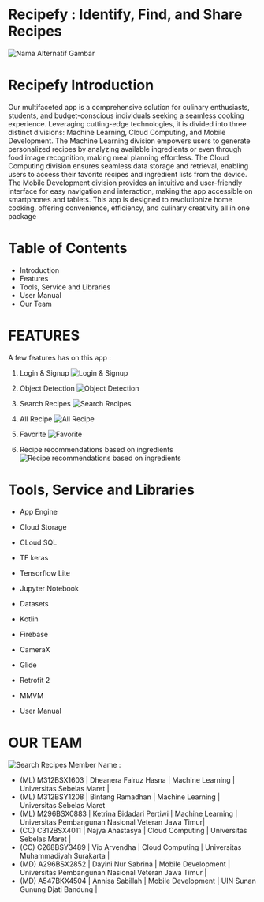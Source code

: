 # Recipefy : Identify, Find, and Share Recipes #

![Nama Alternatif Gambar](https://storage.googleapis.com/recipefy-407103.appspot.com/images/profile/1.png)

# Recipefy Introduction
Our multifaceted app is a comprehensive solution for culinary enthusiasts, students, and budget-conscious individuals seeking a seamless cooking experience. Leveraging cutting-edge technologies, it is divided into three distinct divisions: Machine Learning, Cloud Computing, and Mobile Development. The Machine Learning division empowers users to generate personalized recipes by analyzing available ingredients or even through food image recognition, making meal planning effortless. The Cloud Computing division ensures seamless data storage and retrieval, enabling users to access their favorite recipes and ingredient lists from the device. The Mobile Development division provides an intuitive and user-friendly interface for easy navigation and interaction, making the app accessible on smartphones and tablets. This app is designed to revolutionize home cooking, offering convenience, efficiency, and culinary creativity all in one package

# Table of Contents
  * Introduction
  * Features
  * Tools, Service and Libraries
  * User Manual
  * Our Team
  
# FEATURES
A few features has on this app : <br>
1. Login & Signup
![Login & Signup ](https://storage.googleapis.com/recipefy-407103.appspot.com/images/profile/login.png)

2. Object Detection
![Object Detection](https://storage.googleapis.com/recipefy-407103.appspot.com/images/profile/objectDetection.png)

3. Search Recipes
![Search Recipes](https://storage.googleapis.com/recipefy-407103.appspot.com/images/profile/search.png)

4. All Recipe
![All Recipe](https://storage.googleapis.com/recipefy-407103.appspot.com/images/profile/allrecipe.png)

5. Favorite
![Favorite](https://storage.googleapis.com/recipefy-407103.appspot.com/images/profile/favorite.png)

6. Recipe recommendations based on ingredients
![Recipe recommendations based on ingredients](https://storage.googleapis.com/recipefy-407103.appspot.com/images/profile/ingredients.png)


# Tools, Service and Libraries
* App Engine
* Cloud Storage
* CLoud SQL
* TF keras
* Tensorflow Lite
* Jupyter Notebook
* Datasets
* Kotlin
* Firebase
* CameraX
* Glide
* Retrofit 2  
* MMVM

* User Manual

# OUR TEAM
![Search Recipes](https://storage.googleapis.com/recipefy-407103.appspot.com/images/profile/team.png)
Member Name :
* (ML) M312BSX1603 | Dheanera Fairuz Hasna | Machine Learning | Universitas Sebelas Maret |
* (ML) M312BSY1208 | Bintang Ramadhan | Machine Learning | Universitas Sebelas Maret 
* (ML) M296BSX0883 | Ketrina Bidadari Pertiwi | Machine Learning | Universitas Pembangunan Nasional Veteran Jawa Timur|
* (CC) C312BSX4011 | Najya Anastasya | Cloud Computing | Universitas Sebelas Maret |
* (CC) C268BSY3489 | Vio Arvendha | Cloud Computing | Universitas Muhammadiyah Surakarta |
* (MD) A296BSX2852 | Dayini Nur Sabrina | Mobile Development | Universitas Pembangunan Nasional Veteran Jawa Timur |
* (MD) A547BKX4504 | Annisa Sabillah | Mobile Development | UIN Sunan Gunung Djati Bandung |
